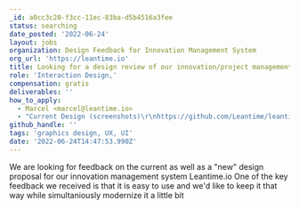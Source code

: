 ```yaml
---
_id: a0cc3c20-f3cc-11ec-83ba-d5b4516a3fee
status: searching
date_posted: '2022-06-24'
layout: jobs
organization: Design Feedback for Innovation Management System
org_url: 'https://leantime.io'
title: Looking for a design review of our innovation/project management system
role: 'Interaction Design,'
compensation: gratis
deliverables: ''
how_to_apply:
  - Marcel <marcel@leantime.io>
  - "Current Design (screenshots)\r\nhttps://github.com/Leantime/leantime\r\n\r\nNew Design (one screenshot)\r\nhttps://github.com/Leantime/leantime/discussions/698"
github_handle: ''
tags: 'graphics design, UX, UI'
date: '2022-06-24T14:47:53.990Z'
---
```

We are looking for feedback on the current as well as a "new" design proposal for our innovation management system Leantime.io
One of the key feedback we received is that it is easy to use and we'd like to keep it that way while simultaniously modernize it a little bit
